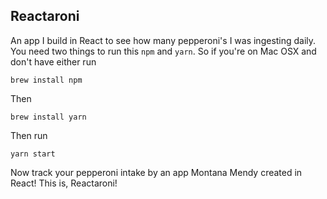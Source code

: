 ## Reactaroni

An app I build in React to see how many pepperoni's I was ingesting daily. You need two things to run this ```npm``` and ```yarn```. So if you're on Mac OSX and don't have either run 

```brew install npm```

Then

```brew install yarn```

Then run 

```yarn start```

Now track your pepperoni intake by an app Montana Mendy created in React! This is, Reactaroni! 
